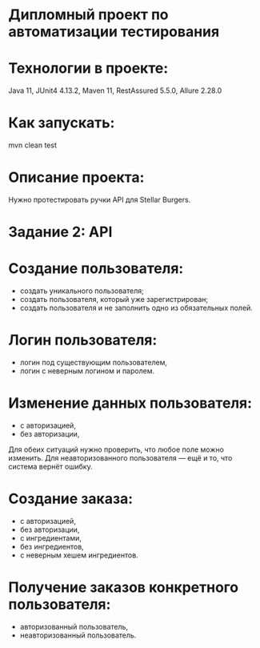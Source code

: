 #  Дипломный проект по автоматизации тестирования 
# Технологии в проекте:
Java 11, JUnit4 4.13.2, Maven 11, RestAssured 5.5.0, Allure 2.28.0
# Как запускать:
mvn clean test
# Описание проекта:
Нужно протестировать ручки API для Stellar Burgers.
# Задание 2: API
# Создание пользователя:
* создать уникального пользователя;
* создать пользователя, который уже зарегистрирован;
* создать пользователя и не заполнить одно из обязательных полей.
# Логин пользователя:
* логин под существующим пользователем,
* логин с неверным логином и паролем.
# Изменение данных пользователя:
* с авторизацией,
* без авторизации,

Для обеих ситуаций нужно проверить, что любое поле можно изменить. Для неавторизованного пользователя — ещё и то, что система вернёт ошибку.
# Создание заказа:
* с авторизацией,
* без авторизации,
* с ингредиентами,
* без ингредиентов,
* с неверным хешем ингредиентов.
# Получение заказов конкретного пользователя:
* авторизованный пользователь,
* неавторизованный пользователь.
